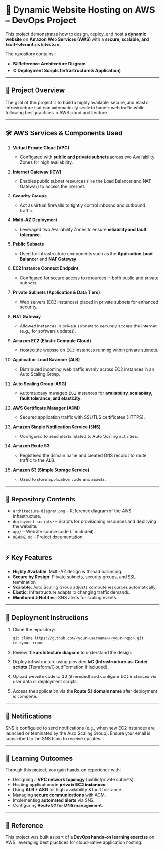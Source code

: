 # 🚀 Dynamic Website Hosting on AWS – DevOps Project

This project demonstrates how to design, deploy, and host a **dynamic website** on **Amazon Web Services (AWS)** with a **secure, scalable, and fault-tolerant architecture**.

The repository contains:

* 🖼️ **Reference Architecture Diagram**
* ⚙️ **Deployment Scripts (Infrastructure & Application)**

---

## 📌 Project Overview

The goal of this project is to build a highly available, secure, and elastic infrastructure that can automatically scale to handle web traffic while following best practices in AWS cloud architecture.

---

## 🛠️ AWS Services & Components Used

1. **Virtual Private Cloud (VPC)**

   * Configured with **public and private subnets** across two Availability Zones for high availability.

2. **Internet Gateway (IGW)**

   * Enables public subnet resources (like the Load Balancer and NAT Gateway) to access the internet.

3. **Security Groups**

   * Act as virtual firewalls to tightly control inbound and outbound traffic.

4. **Multi-AZ Deployment**

   * Leveraged two Availability Zones to ensure **reliability and fault tolerance**.

5. **Public Subnets**

   * Used for infrastructure components such as the **Application Load Balancer** and **NAT Gateway**.

6. **EC2 Instance Connect Endpoint**

   * Configured for secure access to resources in both public and private subnets.

7. **Private Subnets (Application & Data Tiers)**

   * Web servers (EC2 instances) placed in private subnets for enhanced security.

8. **NAT Gateway**

   * Allowed instances in private subnets to securely access the internet (e.g., for software updates).

9. **Amazon EC2 (Elastic Compute Cloud)**

   * Hosted the website on EC2 instances running within private subnets.

10. **Application Load Balancer (ALB)**

    * Distributed incoming web traffic evenly across EC2 instances in an Auto Scaling Group.

11. **Auto Scaling Group (ASG)**

    * Automatically managed EC2 instances for **availability, scalability, fault tolerance, and elasticity**.

12. **AWS Certificate Manager (ACM)**

    * Secured application traffic with SSL/TLS certificates (HTTPS).

13. **Amazon Simple Notification Service (SNS)**

    * Configured to send alerts related to Auto Scaling activities.

14. **Amazon Route 53**

    * Registered the domain name and created DNS records to route traffic to the ALB.

15. **Amazon S3 (Simple Storage Service)**

    * Used to store application code and assets.

---

## 📂 Repository Contents

* `architecture-diagram.png` – Reference diagram of the AWS infrastructure.
* `deployment-scripts/` – Scripts for provisioning resources and deploying the website.
* `app/` – Website source code (if included).
* `README.md` – Project documentation.

---

## ⚡ Key Features

* **Highly Available**: Multi-AZ design with load balancing.
* **Secure by Design**: Private subnets, security groups, and SSL termination.
* **Scalable**: Auto Scaling Group adjusts compute resources automatically.
* **Elastic**: Infrastructure adapts to changing traffic demands.
* **Monitored & Notified**: SNS alerts for scaling events.

---

## 🚀 Deployment Instructions

1. Clone the repository:

   ```bash
   git clone https://github.com/<your-username>/<your-repo>.git
   cd <your-repo>
   ```

2. Review the **architecture diagram** to understand the design.

3. Deploy infrastructure using provided **IaC (Infrastructure-as-Code) scripts** (Terraform/CloudFormation if included).

4. Upload website code to S3 (if needed) and configure EC2 instances via user data or deployment scripts.

5. Access the application via the **Route 53 domain name** after deployment is complete.

---

## 📧 Notifications

SNS is configured to send notifications (e.g., when new EC2 instances are launched or terminated by the Auto Scaling Group). Ensure your email is subscribed to the SNS topic to receive updates.

---

## 📖 Learning Outcomes

Through this project, you gain hands-on experience with:

* Designing a **VPC network topology** (public/private subnets).
* Hosting applications in **private EC2 instances**.
* Using **ALB + ASG** for high availability & fault tolerance.
* Managing **secure communications** with ACM.
* Implementing **automated alerts** via SNS.
* Configuring **Route 53 for DNS management**.

---

## 🔗 Reference

This project was built as part of a **DevOps hands-on learning exercise** on AWS, leveraging best practices for cloud-native application hosting.
